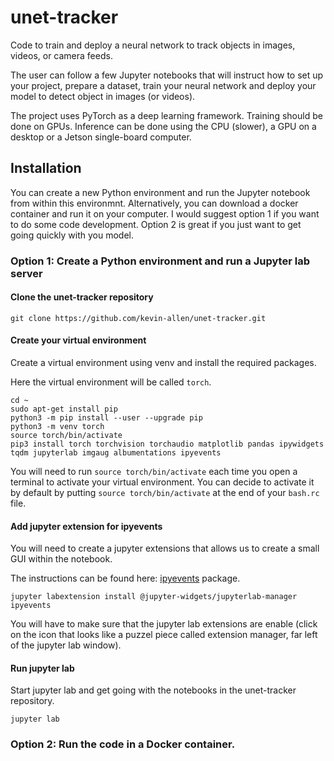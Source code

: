 # unet-tracker

Code to train and deploy a neural network to track objects in images, videos, or camera feeds.

The user can follow a few Jupyter notebooks that will instruct how to set up your project, prepare a dataset, train your neural network and deploy your model to detect object in images (or videos).

The project uses PyTorch as a deep learning framework. Training should be done on GPUs. Inference can be done using the CPU (slower), a GPU on a desktop or a Jetson single-board computer.

## Installation

You can create a new Python environment and run the Jupyter notebook from within this environmnt. Alternatively, you can download a docker container and run it on your computer. I would suggest option 1 if you want to do some code development. Option 2 is great if you just want to get going quickly with you model.


### Option 1: Create a Python environment and run a Jupyter lab server

#### Clone the unet-tracker repository

```
git clone https://github.com/kevin-allen/unet-tracker.git
```

#### Create your virtual environment

Create a virtual environment using venv and install the required packages.

Here the virtual environment will be called `torch`.

```
cd ~
sudo apt-get install pip
python3 -m pip install --user --upgrade pip
python3 -m venv torch
source torch/bin/activate
pip3 install torch torchvision torchaudio matplotlib pandas ipywidgets tqdm jupyterlab imgaug albumentations ipyevents
```


You will need to run `source torch/bin/activate` each time you open a terminal to activate your virtual environment. 
You can decide to activate it by default by putting `source torch/bin/activate` at the end of your `bash.rc` file.

#### Add jupyter extension for ipyevents

You will need to create a jupyter extensions that allows us to create a small GUI within the notebook. 

The instructions can be found here: [ipyevents](https://github.com/mwcraig/ipyevents) package.

```
jupyter labextension install @jupyter-widgets/jupyterlab-manager ipyevents
```

You will have to make sure that the jupyter lab extensions are enable (click on the icon that looks like a puzzel piece called extension manager, far left of the jupyter lab window).


#### Run jupyter lab

Start jupyter lab and get going with the notebooks in the unet-tracker repository.

```
jupyter lab
```


### Option 2: Run the code in a Docker container.



